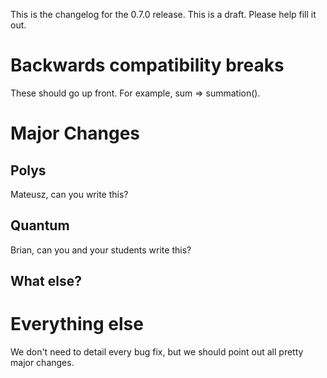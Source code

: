 This is the changelog for the 0.7.0 release. This is a draft.  Please help fill it out.

# Backwards compatibility breaks
These should go up front.  For example, sum => summation().

# Major Changes
## Polys
Mateusz, can you write this?
## Quantum
Brian, can you and your students write this?
## What else?

# Everything else
We don't need to detail every bug fix, but we should point out all pretty major changes.  